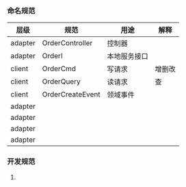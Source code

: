 ### 命名规范

| 层级      | 规范               | 用途     | 解释  |
|---------|------------------|--------|-----|
| adapter | OrderController  | 控制器    |     |
| adapter | OrderI           | 本地服务接口 |     |
| client  | OrderCmd         | 写请求    | 增删改 |
| client  | OrderQuery       | 读请求    | 查   |
| client  | OrderCreateEvent | 领域事件   |     |
| adapter |                  |        |     |
| adapter |                  |        |     |
| adapter |                  |        |     |
| adapter |                  |        |     |

### 开发规范

1. 
